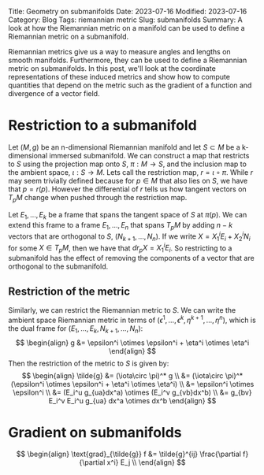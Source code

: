 Title: Geometry on submanifolds
Date: 2023-07-16
Modified: 2023-07-16
Category: Blog
Tags: riemannian metric
Slug: submanifolds
Summary: A look at how the Riemannian metric on a manifold can be used to define a Riemannian metric on a submanifold.

Riemannian metrics give us a way to measure angles and lengths on smooth manifolds.  Furthermore, they can be used to define a Riemannian metric on submanifolds.  In this post, we'll look at the coordinate representations of these induced metrics and show how to compute quantities that depend on the metric such as the gradient of a function and divergence of a vector field.

# Restriction to a submanifold
Let $(M,g)$ be an n-dimensional Riemannian manifold and let $S\subset M$ be a k-dimensional immersed submanifold.  We can construct a map that restricts to $S$ using the projection map onto $S$, $\pi: M \to S$, and the inclusion map to the ambient space, $\iota: S\to M$.  Lets call the restriction map, $r = \iota \circ \pi$.  While $r$ may seem trivially defined because for $p\in M$ that also lies on $S$, we have that $p=r(p)$.  However the differential of $r$ tells us how tangent vectors on $T_pM$ change when pushed through the restriction map.

Let $E_1,\dots,E_k$ be a frame that spans the tangent space of $S$ at $\pi(p)$.  We can extend this frame to a frame $E_1,\dots,E_n$ that spans $T_pM$ by adding $n-k$ vectors that are orthogonal to $S$, $(N_{k+1},\dots,N_n)$.  If we write $X = X_1^iE_i + X_2^iN_i$ for some $X\in T_pM$, then we have that $dr_p X = X_1^iE_i$.  So restricting to a submanifold has the effect of removing the components of a vector that are orthogonal to the submanifold.

## Restriction of the metric
Similarly, we can restrict the Riemannian metric to $S$.  We can write the ambient space Riemannian metric in terms of $(\epsilon^1,\dots,\epsilon^k, \eta^{k+1},\dots,\eta^n)$, which is the dual frame for $(E_1,\dots,E_k,N_{k+1},\dots,N_n)$:
$$
\begin{align}
  g &= \epsilon^i \otimes \epsilon^i + \eta^i \otimes \eta^i
\end{align}
$$
Then the restriction of the metric to $S$ is given by:
$$
\begin{align}
  \tilde{g} &= (\iota\circ \pi)^* g \\
  &= (\iota\circ \pi)^*(\epsilon^i \otimes \epsilon^i + \eta^i \otimes \eta^i) \\
  &= \epsilon^i \otimes \epsilon^i \\
  &= (E_i^u g_{ua}dx^a) \otimes (E_i^v g_{vb}dx^b) \\
  &= g_{bv} E_i^v E_i^u g_{ua} dx^a \otimes dx^b
\end{align}
$$

# Gradient on submanifolds
$$
\begin{align}
    \text{grad}_{\tilde{g}} f &= \tilde{g}^{ij} \frac{\partial f}{\partial x^i} E_j \\
\end{align}
$$